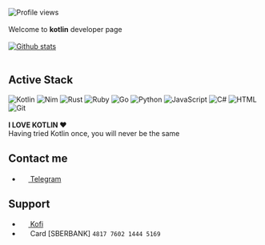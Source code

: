 ![Profile views](https://gpvc.arturio.dev/y9san9)<br><br>
Welcome to **kotlin** developer page <br><br>
[![Github stats](https://github-readme-stats.vercel.app/api?username=y9san9)](https://github.com/anuraghazra/github-readme-stats) <br><br>
## Active Stack
![Kotlin](https://img.shields.io/badge/-Kotlin-orange?logo=kotlin&logoColor=white&style=flat-square) 
![Nim](https://img.shields.io/badge/-Nim-%23e9c241?logo=nim&logoColor=white&style=flat-square)
![Rust](https://img.shields.io/badge/-Rust-red?logo=rust&logoColor=white&style=flat-square) 
![Ruby](https://img.shields.io/badge/-Ruby-910916?logo=ruby&logoColor=white&style=flat-square) 
![Go](https://img.shields.io/badge/-Go-00add8?logo=go&logoColor=white&style=flat-square) 
![Python](https://img.shields.io/badge/-Python-%230075a8?logo=python&logoColor=white&style=flat-square) 
![JavaScript](https://img.shields.io/badge/-JavaScript-%23e9d54c?logo=javascript&logoColor=white&style=flat-square) 
![C#](https://img.shields.io/badge/-C%2B%2B%2FC%23%2FC-%230174b8?style=flat-square) 
![HTML](https://img.shields.io/badge/-android-green?logo=android&logoColor=white&style=flat-square) 
![Git](https://img.shields.io/badge/-Git-%23ea4f32?logo=git&logoColor=white&style=flat-square) <br><br>
**I LOVE KOTLIN ❤️** <br>
Having tried Kotlin once, you will never be the same
## Contact me
- <a href="https://t.me/y9san9"><img src="https://upload.wikimedia.org/wikipedia/commons/thumb/8/82/Telegram_logo.svg/768px-Telegram_logo.svg.png" width=16 height=16 /> Telegram</a>
## Support
- <a href="https://ko-fi.com/y9san9"><img src="https://uploads-ssl.webflow.com/5c14e387dab576fe667689cf/5ca5bf1dff3c03fbf7cc9b3c_Kofi_logo_RGB_rounded.png" width=16 height=16/> Kofi</a>
- <img src="https://www.sberbank.ru/portalserver/static/templates/%5BBBHOST%5D/RuMasterpageTemplate/icon200.png" width=16 height=16/> Card [SBERBANK] `4817 7602 1444 5169`
